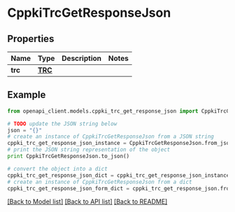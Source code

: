 # CppkiTrcGetResponseJson


## Properties

Name | Type | Description | Notes
------------ | ------------- | ------------- | -------------
**trc** | [**TRC**](TRC.md) |  | 

## Example

```python
from openapi_client.models.cppki_trc_get_response_json import CppkiTrcGetResponseJson

# TODO update the JSON string below
json = "{}"
# create an instance of CppkiTrcGetResponseJson from a JSON string
cppki_trc_get_response_json_instance = CppkiTrcGetResponseJson.from_json(json)
# print the JSON string representation of the object
print CppkiTrcGetResponseJson.to_json()

# convert the object into a dict
cppki_trc_get_response_json_dict = cppki_trc_get_response_json_instance.to_dict()
# create an instance of CppkiTrcGetResponseJson from a dict
cppki_trc_get_response_json_form_dict = cppki_trc_get_response_json.from_dict(cppki_trc_get_response_json_dict)
```
[[Back to Model list]](../README.md#documentation-for-models) [[Back to API list]](../README.md#documentation-for-api-endpoints) [[Back to README]](../README.md)


